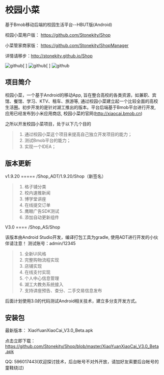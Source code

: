 校园小菜
========

基于Bmob移动后端的校园生活平台--HBUT版(Android)

校园小菜用户版： https://github.com/Stonekity/Shop

小菜管家商家版： https://github.com/Stonekity/ShopManager

详情请移步：http://stonekity.github.io/Shop


![github](https://github.com/Stonekity/Shop/blob/master/screen/adt_show_1.png)[    ]
![github](https://github.com/Stonekity/Shop/blob/master/screen/adt_show_2.png)[    ]
![github](https://github.com/Stonekity/Shop/blob/master/screen/adt_show_3.png)



项目简介
-------
    
校园小菜，一个基于Android的移动App, 旨在整合高校的各类资源，如兼职、宾馆、餐馆、学习、KTV、租车、旅游等,
通过校园小菜建立起一个比较全面的高校生活圈。初步开发的是针对湖工推出的版本。平台后端基于Bmob平台进行开发,
应用已经发布到小米应用商店, 校园小菜的官网(http://xiaocai.bmob.cn)
    
   
之所以开发校园小菜项目，处于以下几个目的
>1. 通过校园小菜这个项目来提高自己独立开发项目的能力；
>2. 测试Bmob平台的能力；
>3. 实现一个IDEA；
    

版本更新
--------
   
v1.9.20  ===== /Shop_ADT/1.9.20/Shop（新签名）
>1. 格子铺分类
>2. 校内速推新闻
>3. 博学堂讲座
>4. 在线提交订单
>5. 鹰眼广告SDK测试
>6. 添加自动更新组件

V3.0     ==== /Shop_AS/Shop

该版本由Android Studio开发，编译打包工具为gradle, 使用ADT进行开发的小伙伴请注意！
测试账号：admin/12345
        
>1. 全新UI风格
>2. 完整购物流程实现
>3. 店铺实现
>4. 在线支付实现
>5. 个人中心信息管理
>6. 湖工大教务系统接入
>7. 支持讲座预告、查分、二手交易信息发布

后面计划使用3.0的代码测试Android相关技术，建立多分支开发方式。


安装包
-----

最新版本： XiaoYuanXiaoCai_V3.0_Beta.apk 

点击立即下载： https://github.com/Stonekity/Shop/blob/master/XiaoYuanXiaoCai_V3.0_Beta.apk

QQ: 596017443(欢迎探讨技术，后台帐号不对外开放，请加好友索要后台帐号的童鞋绕过)


    
         
        
